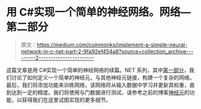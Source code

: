 # 用 C#实现一个简单的神经网络。网络—第二部分

> 原文：<https://medium.com/coinmonks/implement-a-simple-neural-network-in-c-net-part-2-9fa92ef454a8?source=collection_archive---------2----------------------->

这篇文章是用 C#实现一个简单的神经网络的续篇。NET 系列，其中[第一部分](http://www.tech-quantum.com/implement-a-simple-neural-network-in-csharp-net-part-1/)，我们讨论了如何定义一个简单的神经元，与其他神经元链接，构建一个复杂的网络。最后，我们将添加功能来训练网络，该网络将从输入数据中学习并更新其权重，直到达到一定的精度。我们将使用与门数据进行测试，请参考之前的博客[神经元](http://www.tech-quantum.com/function-of-the-neuron/)的功能，以获得我们在这里试图实现的更多细节。